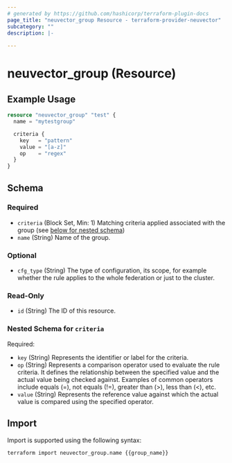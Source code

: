 ```yaml
---
# generated by https://github.com/hashicorp/terraform-plugin-docs
page_title: "neuvector_group Resource - terraform-provider-neuvector"
subcategory: ""
description: |-
  
---
```


# neuvector_group (Resource)



## Example Usage

```terraform
resource "neuvector_group" "test" {
  name = "mytestgroup"

  criteria {
    key   = "pattern"
    value = "[a-z]"
    op    = "regex"
  }
}
```

<!-- schema generated by tfplugindocs -->
## Schema

### Required

- `criteria` (Block Set, Min: 1) Matching criteria applied associated with the group (see [below for nested schema](#nestedblock--criteria))
- `name` (String) Name of the group.

### Optional

- `cfg_type` (String) The type of configuration, its scope, for example whether the rule applies to the whole federation or just to the cluster.

### Read-Only

- `id` (String) The ID of this resource.

<a id="nestedblock--criteria"></a>
### Nested Schema for `criteria`

Required:

- `key` (String) Represents the identifier or label for the criteria.
- `op` (String) Represents a comparison operator used to evaluate the rule criteria. It defines the relationship between the specified value and the actual value being checked against. Examples of common operators include equals (=), not equals (!=), greater than (>), less than (<), etc.
- `value` (String) Represents the reference value against which the actual value is compared using the specified operator.

## Import

Import is supported using the following syntax:

```shell
terraform import neuvector_group.name {{group_name}}
```
